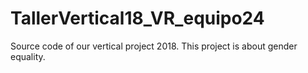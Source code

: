 # TallerVertical18_VR_equipo24
Source code of our vertical project 2018. This project is about gender equality.

